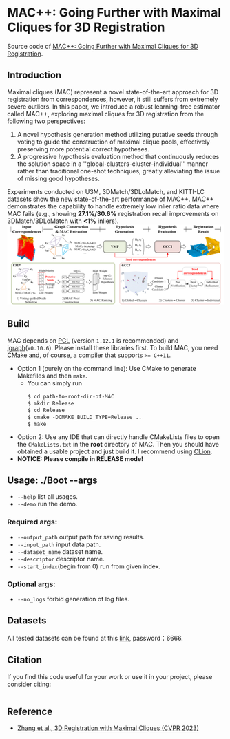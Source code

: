 # MAC++: Going Further with Maximal Cliques for 3D Registration
Source code of [MAC++: Going Further with Maximal Cliques for 3D Registration](). 

## Introduction
Maximal cliques (MAC) represent a novel state-of-the-art approach for 3D registration from correspondences, however, it still suffers from extremely severe outliers. In this paper, we introduce a robust learning-free estimator called MAC++, exploring maximal cliques for 3D registration from the following two perspectives:
1) A novel hypothesis generation method utilizing putative seeds through voting to guide the construction of maximal clique pools, effectively preserving more potential correct hypotheses. 
2) A progressive hypothesis evaluation method that continuously reduces the solution space in a ''global-clusters-cluster-individual'' manner rather than traditional one-shot techniques, greatly alleviating the issue of missing good hypotheses. 

Experiments conducted on U3M, 3DMatch/3DLoMatch, and KITTI-LC datasets show the new state-of-the-art performance of MAC++. MAC++ demonstrates the capability to handle extremely low inlier ratio data where MAC fails (e.g., showing **27.1\%/30.6\%** registration recall improvements on 3DMatch/3DLoMatch with **<1\%** inliers).
![](figures/pipeline.png)

## Build
MAC depends on [PCL](https://github.com/PointCloudLibrary/pcl/tags) (version `1.12.1` is recommended) and [igraph](https://github.com/igraph/igraph/tags)(`=0.10.6`). Please install these libraries first.
To build MAC, you need [CMake](https://cmake.org/download/) and, of course, a compiler that supports `>= C++11`.
- Option 1 (purely on the command line): Use CMake to generate Makefiles and then `make`.
    - You can simply run
      ```
      $ cd path-to-root-dir-of-MAC
      $ mkdir Release
      $ cd Release
      $ cmake -DCMAKE_BUILD_TYPE=Release ..
      $ make
      ```
- Option 2: Use any IDE that can directly handle CMakeLists files to open the `CMakeLists.txt` in the **root** directory of MAC. Then you should have obtained a usable project and just build it. I recommend using [CLion](https://www.jetbrains.com/clion/).
- **NOTICE: Please compile in RELEASE mode!**

## Usage: ./Boot --args
* `--help` list all usages.
* `--demo` run the demo.
### Required args:
* `--output_path` output path for saving results.
* `--input_path` input data path.
* `--dataset_name` dataset name.
* `--descriptor` descriptor name.
* `--start_index`(begin from 0) run from given index.
### Optional args:
* `--no_logs` forbid generation of log files.

## Datasets
All tested datasets can be found at this [link](https://pan.baidu.com/s/1ZCCWQykKbbYYFsnLC9z6iA?pwd=6666), password：6666.

## Citation
If you find this code useful for your work or use it in your project, please consider citing:
```

```

## Reference
* [Zhang et al., 3D Registration with Maximal Cliques (CVPR 2023)](https://github.com/zhangxy0517/3D-Registration-with-Maximal-Cliques)
